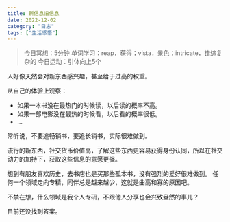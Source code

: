 ```yaml
---
title: 新信息旧信息
date: 2022-12-02
category: "日志"
tags: ["生活感悟"]
---
```


> 今日冥想：5分钟
> 单词学习：reap，获得；vista，景色；intricate，错综复杂的
> 今日运动：引体向上5个

人好像天然会对新东西感兴趣，甚至给于过高的权重。

从自己的体验上观察：
- 如果一本书没在最热门的时候读，以后读的概率不高。
- 如果一部电影没在最热的时候看，以后看的概率很低。
- ...

常听说，不要追畅销书，要追长销书，实际很难做到。

流行的新东西，社交货币价值高，了解这些东西更容易获得身份认同，所以在社交动力的加持下，获取这些信息的意愿更强。

想到有朋友喜欢历史，去书店也是买那些孤本书，没有强烈的爱好很难做到。
任何一个领域走向专精，同伴总是越来越少，这就是曲高和寡的原因吧。

不禁在想，什么领域是我个人专研，不跟他人分享也会兴致盎然的事儿？

目前还没找到答案。




